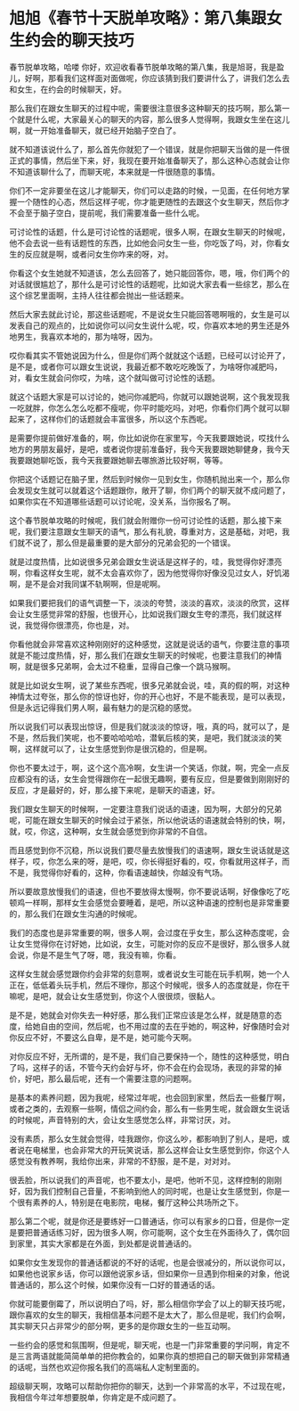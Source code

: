 # 旭旭《春节十天脱单攻略》：第八集跟女生约会的聊天技巧

春节脱单攻略，哈喽 你好，欢迎收看春节脱单攻略的第八集，我是旭哥，我是盈儿，好啊，那看我们这样面对面做呢，你应该猜到我们要讲什么了，讲我们怎么去和女生，在约会的时候聊天，好。

那么我们在跟女生聊天的过程中呢，需要很注意很多这种聊天的技巧啊，那么第一个就是什么呢，大家最关心的聊天的内容，那么很多人觉得啊，我跟女生坐在这儿啊，就一开始准备聊天，就已经开始脑子空白了。

就不知道该说什么了，那么首先你就犯了一个错误，就是你把聊天当做的是一件很正式的事情，然后坐下来，好，我现在要开始准备聊天了，那么这种心态就会让你不知道该聊什么了，而聊天呢，本来就是一件很随意的事情。

你们不一定非要坐在这儿才能聊天，你们可以走路的时候，一见面，在任何地方掌握一个随性的心态，然后这样子呢，你才能更随性的去跟这个女生聊天，然后你才不会至于脑子空白，提前呢，我们需要准备一些什么呢。

可讨论性的话题，什么是可讨论性的话题呢，很多人啊，在跟女生聊天的时候呢，他不会去说一些有话题性的东西，比如他会问女生一些，你吃饭了吗，对，你看女生的反应就是啊，或者问女生你咋来的呀，对。

你看这个女生她就不知道该，怎么去回答了，她只能回答你，嗯，哦，你们两个的对话就很尴尬了，那什么是可讨论性的话题呢，比如说大家去看一些综艺，那么在这个综艺里面啊，主持人往往都会抛出一些话题来。

然后大家去就此讨论，那这些话题呢，不是说女生只能回答嗯啊哦的，女生是可以发表自己的观点的，比如说你可以问女生说什么呢，哎，你喜欢本地的男生还是外地男生，我喜欢本地的，那为啥呀，因为。

哎你看其实不管她说因为什么，但是你们两个就就这个话题，已经可以讨论开了，是不是，或者你可以跟女生说说，我最近都不敢吃吃晚饭了，为啥呀你减肥吗，对，看女生就会问你哎，为啥，这个就叫做可讨论性的话题。

就这个话题大家是可以讨论的，她问你减肥吗，你就可以跟她说啊，这个我发现我一吃就胖，你怎么怎么吃都不瘦呢，你平时能吃吗，对吧，你看你们两个就可以聊起来了，这样你们的话题就会丰富很多，所以这个东西呢。

是需要你提前做好准备的，啊，你比如说你在家里写，今天我要跟她说，哎找什么地方的男朋友最好，是吧，或者说你提前准备好，我今天我要跟她聊健身，我今天我要跟她聊吃饭，我今天我要跟她聊去哪旅游比较好啊，等等。

你把这个话题记在脑子里，然后到时候你一见到女生，你随机抛出来一个，那么你会发现女生就可以就着这个话题跟你，敞开了聊，你们两个的聊天就不成问题了，如果你实在不知道哪些话题可以讨论呢，没关系，当你报名了啊。

这个春节脱单攻略的时候呢，我们就会附赠你一份可讨论性的话题，那么接下来呢，我们要注意跟女生聊天的语气，那么有礼貌，尊重对方，这是基础，对吧，我们就不说了，那么但是最重要的是大部分的兄弟会犯的一个错误。

就是过度热情，比如说很多兄弟会跟女生说话是这样子的，哇，我觉得你好漂亮啊，你看这样女生呢，就不太会喜欢你了，因为他觉得你好像没见过女人，好饥渴啊，是不是会对我同谋不轨啊啊，但是呢啊。

如果我们要把我们的语气调整一下，淡淡的夸赞，淡淡的喜欢，淡淡的欣赏，这样会让女生感觉非常的舒服，也很开心，比如说我们跟女生夸的漂亮，我们就这样说，我觉得你很漂亮，你也是，对。

你看他就会非常喜欢这种刚刚好的这种感觉，这就是说话的语气，你要注意的事项就是不能过度热情，好，那么我们在跟女生聊天的时候呢，也要注意我们的神情啊，就是很多兄弟啊，会太过不稳重，显得自己像一个跳马猴啊。

就是比如说女生啊，说了某些东西呢，很多兄弟就会说，哇，真的假的啊，对这种神情太过夸张，那么你的惊讶也好，你的开心也好，不是不能表现，是可以表现，但是永远记得我们男人啊，最有魅力的是沉稳的感觉。

所以说我们可以表现出惊讶，但是我们就淡淡的惊讶，哦，真的吗，就可以了，是不是，然后我们笑呢，也不要哈哈哈哈，潜氧后核的笑，是吧，我们就淡淡的笑啊，这样就可以了，让女生感觉到你是很沉稳的，但是啊。

你也不要太过于，啊，这个这个高冷啊，女生讲一个笑话，你就，啊，完全一点反应都没有的话，女生会觉得跟你在一起很无趣啊，要有反应，但是要做到刚刚好的反应，才是最好的，好，那么接下来呢，是聊天的语速，好。

我们跟女生聊天的时候啊，一定要注意我们说话的语速，因为啊，大部分的兄弟呢，可能在跟女生聊天的时候会过于紧张，所以他说话的语速就会特别的快，啊，就，哎，你这，这种啊，女生就会感觉到你非常的不自信。

而且感觉到你不沉稳，所以说我们要尽量去放慢我们的语速啊，跟女生说话就是这样子，哎，你怎么来的呀，是吧，哎，你长得挺好看的，哎，你看就用这样子，而不是，我觉得你好看的，这种，你看语速越快，你越没有气场。

所以要故意放慢我们的语速，但也不要放得太慢啊，你不要说话啊，好像像吃了吃顿鸡一样啊，那样女生会感觉会要睡着，是吧，所以这种语速的控制也是非常重要的，那么我们在跟女生沟通的时候呢。

我们的态度也是非常重要的啊，很多人啊，会过度在乎女生，那么这种态度呢，会让女生觉得你在讨好她，比如说，女生，可能对你的反应不是很好，那么很多人就会说，你是不是生气了呀，嗯，我没有嘛，你看。

这样女生就会感觉跟你约会非常的刻意啊，或者说女生可能在玩手机啊，她一个人正在，低低着头玩手机，然后不理你，那这个时候呢，很多人的态度就是，你在干嘛呢，是吧，就会让女生感觉到，你这个人很很烦，很黏人。

是不是，她就会对你失去一种好感，那么我们正常应该是怎么样，就是随意的态度，给她自由的空间，然后呢，也不用过度的去在乎她的，啊这种，好像随时会对你反应不好，不要这么自卑，是不是，她可能今天啊。

对你反应不好，无所谓的，是不是，我们自己要保持一个，随性的这种感觉，明白了吗，这样子的话，不管今天约会好与坏，你不会在约会现场，表现的非常的掉价，好吧，那么最后呢，还有一个需要注意的问题啊。

是基本的素养问题，因为我呢，经常过年呢，也会回到家里，然后去一些餐厅啊，或者之类的，去观察一些啊，情侣之间约会，那么有一些男生呢，就会跟女生说话的时候呢，声音特别的大，会让女生感觉怎么样，非常讨厌，对。

没有素质，那么女生就会觉得，哇我跟你，你这么吵，都影响到了别人，是吧，或者说在电梯里，也会非常大的开玩笑说话，那么这样会让女生感觉到你，你这个人感觉没有教养啊，我给你出来，非常的不舒服，是不是，对对对。

很丢脸，所以说我们的声音呢，也不要太小，是吧，他听不见，这样控制的刚刚好，因为我们控制自己音量，不影响到他人的同时呢，也是让女生感觉到，你是一个很有素养的人，特别是在电影院，电梯，餐厅这种公共场所之下。

那么第二个呢，就是你还是要练好一口普通话，你可以有家乡的口音，但是你一定是要把普通话练习好，因为很多人啊，你可能啊，这个女生在外面待久了，偶尔回到家里，其实大家都是在外面，到处都是说普通话的。

如果你女生发现你的普通话都说的不好的话呢，也是会很减分的，所以说你可以，如果他也说家乡话，你可以跟他说家乡话，但如果你一旦遇到你相亲的对象，他说普通话的，那么这个时候，如果你没有一口好的普通话的话。

你就可能要倒霉了，所以说明白了吗，好，那么相信你学会了以上的聊天技巧呢，跟你喜欢的女生的聊天，我相信基本问题不是太大了，那么但是呢，我们约会啊，其实聊天只占非常少的部分啊，更多的是你跟女生的一些互动啊。

一些约会的感觉和氛围啊，但是呢，聊天呢，也是一门非常重要的学问啊，肯定不是三言两语就能简简单单的把你教会的，如果你真的想把自己的聊天做到非常精通的话呢，当然也欢迎你报名我们的高端私人定制里面的。

超级聊天啊，攻略可以帮助你把你的聊天，达到一个非常高的水平，不过现在呢，我相信今年过年想要脱单，你肯定是不成问题了。